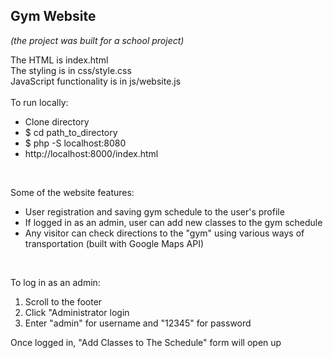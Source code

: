 <h2>Gym Website </h2>

<i>(the project was built for a school project)</i>

The HTML is index.html<br/>
The styling is in css/style.css<br/>
JavaScript functionality is in js/website.js<br/>
<br/>
To run locally:<br/>
<ul>
<li>Clone directory</li>
<li>$ cd path_to_directory</li>
<li>$ php -S localhost:8080</li>
<li>http://localhost:8000/index.html</li>
</ul>


<br/>
<p>Some of the website features:</p>
<ul>
  <li>User registration and saving gym schedule to the user's profile</li>
  <li>If logged in as an admin, user can add new classes to the gym schedule</li>
  <li>Any visitor can check directions to the "gym" using various ways of transportation (built with Google Maps API)</li>
</ul>  
<br/>
<p>To log in as an admin:</p>
<ol>
<li>Scroll to the footer</li>
<li>Click "Administrator login</li>
<li>Enter "admin" for username and "12345" for password</li>
</ol>
<p>Once logged in, "Add Classes to The Schedule" form will open up</p>
